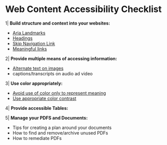# Web Content Accessibility Checklist
1| **Build structure and context into your websites:**
- [Aria Landmarks](AriaLandmarks.md) 
- [Headings](Headings.md)
- [Skip Navigation Link](SkipNavigation.md)
- [Meaningful links](Links.md)

2| **Provide multiple means of accessing information:**
- [Alternate text on images](Images.md)
- captions/transcripts on audio ad video

3| **Use color appropriately:**
- [Avoid use of color only to represent meaning](NonColorIndicators.md)
- [Use appropriate color contrast](ColorContrast.md) 

4| **Provide accessible Tables:**

5| **Manage your PDFS and Documents:**
- Tips for creating a plan around your documents
- How to find and remove/archive unused PDFs
- How to remediate PDFs
